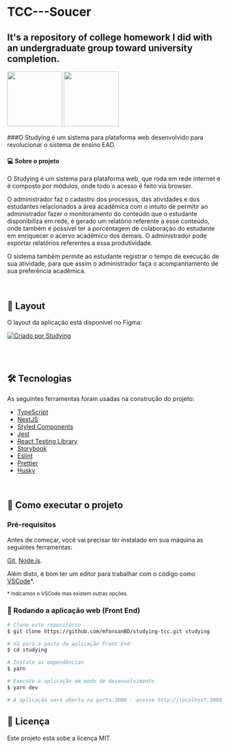 # TCC---Soucer
## It's a repository of college homework I did with an undergraduate group toward university completion.

<div>
<img src="https://cdn.jsdelivr.net/gh/devicons/devicon/icons/csharp/csharp-original.svg" width="128" height="128"/>
<img src="https://cdn.jsdelivr.net/gh/devicons/devicon/icons/typescript/typescript-original.svg" width="128" height="128"/>
<div/>                   

	
###O Studying é um sistema para plataforma web desenvolvido para revolucionar o sistema de ensino EAD.

#### 💻 Sobre o projeto

O Studying é um sistema para plataforma web, que roda em rede internet e é composto por módulos, onde todo o acesso é feito via browser.

O administrador faz o cadastro dos processos, das atividades e dos estudantes relacionados a área acadêmica com o intuito de permitir ao administrador fazer o monitoramento do conteúdo que o estudante disponibiliza em rede, é gerado um relatório referente a esse conteúdo, onde também é possível ter a porcentagem de colaboração do estudante em enriquecer o acervo acadêmico dos demais. O administrador pode exportar relatórios referentes a essa produtividade.

O sistema também permite ao estudante registrar o tempo de execução de sua atividade, para que assim o administrador faça o acompanhamento de sua preferência acadêmica.

<br>

## 🎨 Layout

O layout da aplicação está disponível no Figma:

<a href="https://www.figma.com/file/yyM3B8g5POcDwqO3jgR0CO/Studying---TCC?node-id=0%3A1">
  <img alt="Criado por Studying" src="https://img.shields.io/badge/Acessar%20Layout%20-Figma-%233481FF">
</a>

<br><br>

## 🛠 Tecnologias

As seguintes ferramentas foram usadas na construção do projeto:

- [TypeScript](https://www.typescriptlang.org/)
- [NextJS](https://nextjs.org/)
- [Styled Components](https://styled-components.com/)
- [Jest](https://jestjs.io/)
- [React Testing Library](https://testing-library.com/docs/react-testing-library/intro)
- [Storybook](https://storybook.js.org/)
- [Eslint](https://eslint.org/)
- [Prettier](https://prettier.io/)
- [Husky](https://github.com/typicode/husky)

<br>

## 🚀 Como executar o projeto

### Pré-requisitos

Antes de começar, você vai precisar ter instalado em sua máquina as seguintes ferramentas:

[Git](https://git-scm.com),
[Node.js](https://nodejs.org/).

Além disto, é bom ter um editor para trabalhar com o código como [VSCode](https://code.visualstudio.com/download)*.

<small>* Indicamos o VSCode mas existem outras opções.</small>

### 🧭 Rodando a aplicação web (Front End)

```bash
# Clone este repositório
$ git clone https://github.com/mfonsanBD/studying-tcc.git studying

# Vá para a pasta da aplicação Front End
$ cd studying

# Instale as dependências
$ yarn

# Execute a aplicação em modo de desenvolvimento
$ yarn dev

# A aplicação será aberta na porta:3000 - acesse http://localhost:3000
```

## 📝 Licença

Este projeto esta sobe a licença MIT.

